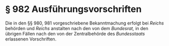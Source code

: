 # § 982 Ausführungsvorschriften
Die in den §§ 980, 981 vorgeschriebene Bekanntmachung erfolgt bei _Reichs_ behörden und _Reichs_ anstalten nach den von dem _Bundesrat,_ in den übrigen Fällen nach den von der Zentralbehörde des _Bundesstaats_ erlassenen Vorschriften.